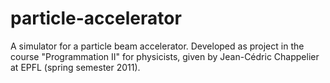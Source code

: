 # particle-accelerator
A simulator for a particle beam accelerator. Developed as project in the course "Programmation II" for physicists, given by Jean-Cédric Chappelier at EPFL (spring semester 2011).
